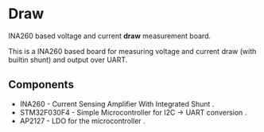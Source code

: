 Draw
===

INA260 based voltage and current __draw__ measurement board.

This is a INA260 based board for measuring voltage and current draw (with builtin shunt) and output over UART.


## Components

- INA260 - Current Sensing Amplifier With Integrated Shunt .
- STM32F030F4 - Simple Microcontroller for I2C -> UART conversion .
- AP2127 - LDO for the microcontroller .

##
